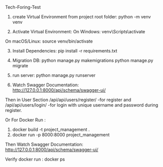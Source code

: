 Tech-Foring-Test 
1. create Virtual Environment from project root folder:
python -m venv venv

2. Activate Virtual Environment:
On Windows: 
venv\Scripts\activate

On macOS/Linux:
source venv/bin/activate

3. Install Dependencies:
pip install -r requirements.txt

4. Migration DB:
python manage.py makemigrations
python manage.py migrate

5. run server:
python manage.py runserver

6. Watch Swagger Documentation:
http://127.0.0.1:8000/api/schema/swagger-ui/

Then in User Section
/api/api/users/register/  -for register and
/api/api/users/login/   -for login with unique username and password during register.









Or For Docker Run :

1. docker build -t project_management .
2. docker run -p 8000:8000 project_management

Then Watch Swagger Documentation:
http://127.0.0.1:8000/api/schema/swagger-ui/
  
Verify docker run : 
docker ps


